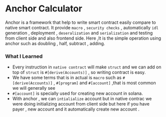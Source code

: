 # Anchor Calculator
Anchor is a framework that help to write smart contract easily compare to native smart contract. It provide `macro` , `security checks` , automatically `idl` generation , deployment , `deseralization` and `serialization` and testing from client side and also frontend side.
Here ,It is the simple operation using anchor such as doubling , half, subtract , adding.


### What I Learned
- Every instruction in `native contract` will make `struct` and we can add on top of `struct` is `#[derive(Accounts)]` , so writing contract is easy.
- We have some terms that is in actual is `macro` such as `#[derive(Accounts)]` , `#[program]` and `#[account]` ,that is most common we will generally see
- `#[account]` is specially used for creating new account in solana.
- With anchor , we can `intialialize` account but in native contrac we were doing initializing account from client side but here if you have payer , new account and it automatically create new account .
